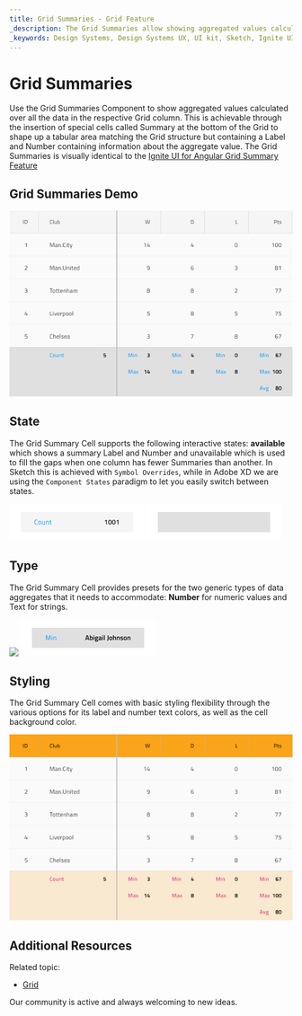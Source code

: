 ```yaml
---
title: Grid Summaries - Grid Feature
_description: The Grid Summaries allow showing aggregated values calculated over all the data in the respective Grid column. 
_keywords: Design Systems, Design Systems UX, UI kit, Sketch, Ignite UI for Angular, Sketch to Angular, Sketch to Angular, Angular, Angular Design System, Export code from Sketch, Design Kits for Angular, Sketch HTML, Sketch to HTML, Sketch UI kits
---
```


# Grid Summaries

Use the Grid Summaries Component to show aggregated values calculated over all the data in the respective Grid column. This is achievable through the insertion of special cells called Summary at the bottom of the Grid to shape up a tabular area matching the Grid structure but containing a Label and Number containing information about the aggregate value. The Grid Summaries is visually identical to the [Ignite UI for Angular Grid Summary Feature](https://www.infragistics.com/products/ignite-ui-angular/angular/components/grid/summaries.html)

## Grid Summaries Demo

<img class="responsive-img" src="../images/grid_summaries_demo.png" srcset="../images/grid_summaries_demo@2x.png 2x" />

## State

The Grid Summary Cell supports the following interactive states: **available** which shows a summary Label and Number and unavailable which is used to fill the gaps when one column has fewer Summaries than another. In Sketch this is achieved with `Symbol Overrides`, while in Adobe XD we are using the `Component States` paradigm to let you easily switch between states.

<img class="responsive-img" src="../images/grid_cell_summary_active.png" srcset="../images/grid_cell_summary_active@2x.png 2x" />
<img class="responsive-img" src="../images/grid_cell_summary_unavailable.png" srcset="../images/grid_cell_summary_unavailable@2x.png 2x" />

## Type

The Grid Summary Cell provides presets for the two generic types of data aggregates that it needs to accommodate: **Number** for numeric values and Text for strings.

<img class="responsive-img" src="../images/grid_cell_summary_number.png" srcset="../images/grid_cell_summary_number@2x.png 2x" />
<img class="responsive-img" src="../images/grid_cell_summary_text.png" srcset="../images/grid_cell_summary_text@2x.png 2x" />

## Styling

The Grid Summary Cell comes with basic styling flexibility through the various options for its label and number text colors, as well as the cell background color.

<img class="responsive-img" src="../images/grid_summaries_styling.png" srcset="../images/grid_summaries_styling@2x.png 2x" />

## Additional Resources

Related topic:

- [Grid](grid.md)
  <div class="divider--half"></div>

Our community is active and always welcoming to new ideas.

